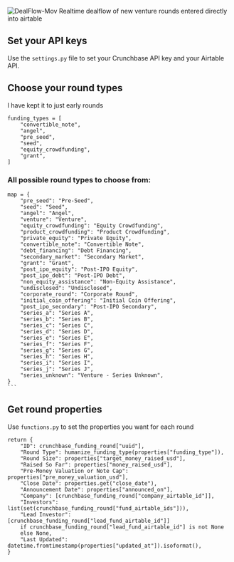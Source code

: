 ![DealFlow-Mov](https://user-images.githubusercontent.com/39813026/108612644-9c656700-73b8-11eb-9bcb-04ee15b0d948.gif)
Realtime dealflow of new venture rounds entered directly into airtable



## Set your API keys

Use the ```settings.py``` file to set your Crunchbase API key and your Airtable API.


## Choose your round types

I have kept it to just early rounds

```
funding_types = [
    "convertible_note",
    "angel",
    "pre_seed",
    "seed",
    "equity_crowdfunding",
    "grant",
]
```

### All possible round types to choose from:

    map = {
        "pre_seed": "Pre-Seed",
        "seed": "Seed",
        "angel": "Angel",
        "venture": "Venture",
        "equity_crowdfunding": "Equity Crowdfunding",
        "product_crowdfunding": "Product Crowdfunding",
        "private_equity": "Private Equity",
        "convertible_note": "Convertible Note",
        "debt_financing": "Debt Financing",
        "secondary_market": "Secondary Market",
        "grant": "Grant",
        "post_ipo_equity": "Post-IPO Equity",
        "post_ipo_debt": "Post-IPO Debt",
        "non_equity_assistance": "Non-Equity Assistance",
        "undisclosed": "Undisclosed",
        "corporate_round": "Corporate Round",
        "initial_coin_offering": "Initial Coin Offering",
        "post_ipo_secondary": "Post-IPO Secondary",
        "series_a": "Series A",
        "series_b": "Series B",
        "series_c": "Series C",
        "series_d": "Series D",
        "series_e": "Series E",
        "series_f": "Series F",
        "series_g": "Series G",
        "series_h": "Series H",
        "series_i": "Series I",
        "series_j": "Series J",
        "series_unknown": "Venture - Series Unknown",
    }
    ```
    
   ## Get round properties
   
   Use ```functions.py``` to set the properties you want for each round
    
    return {
        "ID": crunchbase_funding_round["uuid"],
        "Round Type": humanize_funding_type(properties["funding_type"]),
        "Round Size": properties["target_money_raised_usd"],
        "Raised So Far": properties["money_raised_usd"],
        "Pre-Money Valuation or Note Cap": properties["pre_money_valuation_usd"],
        "Close Date": properties.get("close_date"),
        "Announcement Date": properties["announced_on"],
        "Company": [crunchbase_funding_round["company_airtable_id"]],
        "Investors": list(set(crunchbase_funding_round["fund_airtable_ids"])),
        "Lead Investor": [crunchbase_funding_round["lead_fund_airtable_id"]]
        if crunchbase_funding_round["lead_fund_airtable_id"] is not None
        else None,
        "Last Updated": datetime.fromtimestamp(properties["updated_at"]).isoformat(),
    }

    
    
